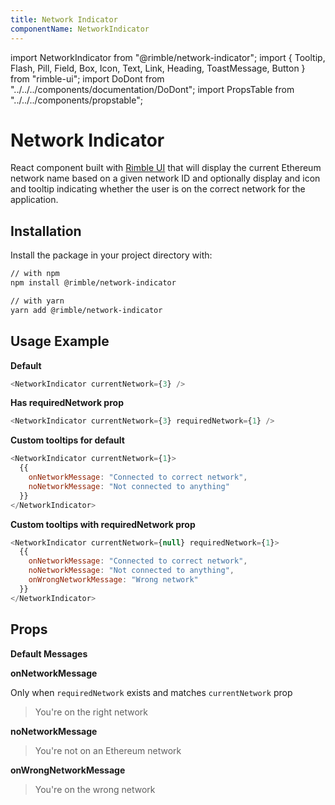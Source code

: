 ```yaml
---
title: Network Indicator
componentName: NetworkIndicator
---
```


import NetworkIndicator from "@rimble/network-indicator";
import {
Tooltip,
Flash,
Pill,
Field,
Box,
Icon,
Text,
Link,
Heading,
ToastMessage,
Button
} from "rimble-ui";
import DoDont from "../../../components/documentation/DoDont";
import PropsTable from "../../../components/propstable";

# Network Indicator

React component built with [Rimble UI](https://github.com/ConsenSys/rimble-ui) that will display the current Ethereum network name based on a given network ID and optionally display and icon and tooltip indicating whether the user is on the correct network for the application.

## Installation

Install the package in your project directory with:

```sh
// with npm
npm install @rimble/network-indicator

// with yarn
yarn add @rimble/network-indicator
```

## Usage Example

**Default**

```js is=react-live
<NetworkIndicator currentNetwork={3} />
```

**Has requiredNetwork prop**

```js is=react-live
<NetworkIndicator currentNetwork={3} requiredNetwork={1} />
```

**Custom tooltips for default**

```js is=react-live
<NetworkIndicator currentNetwork={1}>
  {{
    onNetworkMessage: "Connected to correct network",
    noNetworkMessage: "Not connected to anything"
  }}
</NetworkIndicator>
```

**Custom tooltips with requiredNetwork prop**

```js is=react-live
<NetworkIndicator currentNetwork={null} requiredNetwork={1}>
  {{
    onNetworkMessage: "Connected to correct network",
    noNetworkMessage: "Not connected to anything",
    onWrongNetworkMessage: "Wrong network"
  }}
</NetworkIndicator>
```

## Props

<PropsTable propMetaData={props.propMetaData} />

**Default Messages**

**onNetworkMessage**

Only when `requiredNetwork` exists and matches `currentNetwork` prop

> You're on the right network

**noNetworkMessage**

> You're not on an Ethereum network

**onWrongNetworkMessage**

> You're on the wrong network
